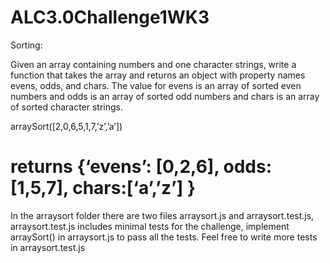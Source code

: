 # ALC3.0Challenge1WK3

Sorting:

Given an array containing numbers and one character strings, write a function that
takes the array and returns an object with property names evens, odds, and chars.
The value for evens is an array of sorted even numbers and odds is an array of
sorted odd numbers and chars is an array of sorted character strings.

arraySort([2,0,6,5,1,7,’z’,’a’])

# returns {‘evens’: [0,2,6], odds: [1,5,7], chars:[‘a’,’z’] }


In the arraysort folder there are two files arraysort.js and arraysort.test.js,
arraysort.test.js includes minimal tests for the challenge, implement arraySort() in
arraysort.js to pass all the tests. Feel free to write more tests in arraysort.test.js
